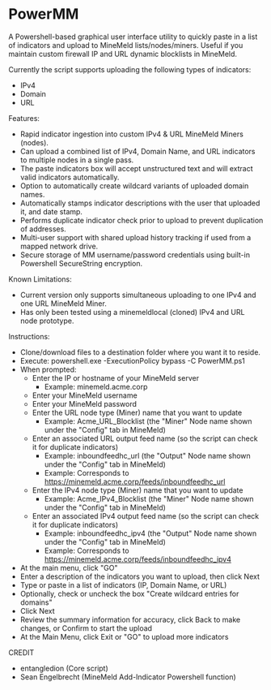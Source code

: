 # PowerMM
A Powershell-based graphical user interface utility to quickly paste in a list of indicators and upload to MineMeld lists/nodes/miners. Useful if you maintain custom firewall IP and URL dynamic blocklists in MineMeld.

Currently the script supports uploading the following types of indicators:

- IPv4
- Domain
- URL

Features:

- Rapid indicator ingestion into custom IPv4 & URL MineMeld Miners (nodes).
- Can upload a combined list of IPv4, Domain Name, and URL indicators to multiple nodes in a single pass.
- The paste indicators box will accept unstructured text and will extract valid indicators automatically.
- Option to automatically create wildcard variants of uploaded domain names.
- Automatically stamps indicator descriptions with the user that uploaded it, and date stamp.
- Performs duplicate indicator check prior to upload to prevent duplication of addresses.
- Multi-user support with shared upload history tracking if used from a mapped network drive.
- Secure storage of MM username/password credentials using built-in Powershell SecureString encryption.

Known Limitations:

- Current version only supports simultaneous uploading to one IPv4 and one URL MineMeld Miner.
- Has only been tested using a minemeldlocal (cloned) IPv4 and URL node prototype.

Instructions:

- Clone/download files to a destination folder where you want it to reside.
- Execute: powershell.exe -ExecutionPolicy bypass -C PowerMM.ps1
- When prompted:
    - Enter the IP or hostname of your MineMeld server
      - Example: minemeld.acme.corp
    - Enter your MineMeld username
    - Enter your MineMeld password
    - Enter the URL node type (Miner) name that you want to update 
      - Example: Acme_URL_Blocklist (the "Miner" Node name shown under the "Config" tab in MineMeld)
    - Enter an associated URL output feed name (so the script can check it for duplicate indicators)
      - Example: inboundfeedhc_url (the "Output" Node name shown under the "Config" tab in MineMeld)
      - Example: Corresponds to https://minemeld.acme.corp/feeds/inboundfeedhc_url
    - Enter the IPv4 node type (Miner) name that you want to update
      - Example: Acme_IPv4_Blocklist (the "Miner" Node name shown under the "Config" tab in MineMeld)
    - Enter an associated IPv4 output feed name (so the script can check it for duplicate indicators)
      - Example: inboundfeedhc_ipv4 (the "Output" Node name shown under the "Config" tab in MineMeld)
      - Example: Corresponds to https://minemeld.acme.corp/feeds/inboundfeedhc_ipv4
- At the main menu, click "GO"
- Enter a description of the indicators you want to upload, then click Next
- Type or paste in a list of indicators (IP, Domain Name, or URL)
- Optionally, check or uncheck the box "Create wildcard entries for domains"
- Click Next
- Review the summary information for accuracy, click Back to make changes, or Confirm to start the upload
- At the Main Menu, click Exit or "GO" to upload more indicators

CREDIT

- entangledion (Core script)
- Sean Engelbrecht (MineMeld Add-Indicator Powershell function)
